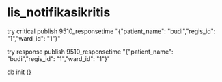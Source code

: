# lis_notifikasikritis
try critical
publish 9510_responsetime "{\"patient_name\": \"budi\",\"regis_id\": \"1\",\"ward_id\": \"1\"}"


try response
publish 9510_responsetime "{\"patient_name\": \"budi\",\"regis_id\": \"1\",\"ward_id\": \"1\"}"

db init
{}